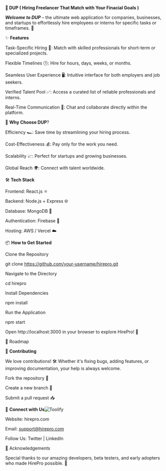 **🌟 DUP ( Hiring Freelancer That Match with Your Finacial Goals )**

**_Welcome to DUP_** – the ultimate web application for companies, businesses, and startups to effortlessly hire employees or interns for specific tasks or timeframes. 🚀

✨ **Features**

Task-Specific Hiring 🎯: Match with skilled professionals for short-term or specialized projects.

Flexible Timelines 🕒: Hire for hours, days, weeks, or months.

Seamless User Experience 🖥️: Intuitive interface for both employers and job seekers.

Verified Talent Pool ✅: Access a curated list of reliable professionals and interns.

Real-Time Communication 💬: Chat and collaborate directly within the platform.

🤔 **Why Choose DUP**?

Efficiency 🏎️: Save time by streamlining your hiring process.

Cost-Effectiveness 💰: Pay only for the work you need.

Scalability 📈: Perfect for startups and growing businesses.

Global Reach 🌍: Connect with talent worldwide.

🛠️ **Tech Stack**

Frontend: React.js ⚛️

Backend: Node.js + Express 🌐

Database: MongoDB 🍃

Authentication: Firebase 🔐

Hosting: AWS / Vercel ☁️

📦 **How to Get Started**

Clone the Repository

git clone https://github.com/your-username/hirepro.git

Navigate to the Directory

cd hirepro

Install Dependencies

npm install

Run the Application

npm start

Open http://localhost:3000 in your browser to explore HirePro! 🌟

🚧 Roadmap



🤝 **Contributing**

We love contributions! 🛠️ Whether it's fixing bugs, adding features, or improving documentation, your help is always welcome.

Fork the repository 🍴

Create a new branch 🔧

Submit a pull request 📥

💌 **Connect with Us**![Toolify](https://github.com/user-attachments/assets/d5e461ff-cdfb-4e7f-8cb8-2b5bc48c7779)


Website: hirepro.com

Email: support@hirepro.com

Follow Us: Twitter | LinkedIn

🎉 Acknowledgements

Special thanks to our amazing developers, beta testers, and early adopters who made HirePro possible. 🙌

